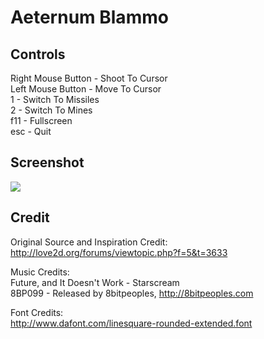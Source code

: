 Aeternum Blammo
===============

Controls
--------
Right Mouse Button - Shoot To Cursor  
Left Mouse Button - Move To Cursor  
1 - Switch To Missiles  
2 - Switch To Mines  
f11 - Fullscreen  
esc - Quit  

Screenshot
----------
<img src="https://github.com/josefnpat/Aeternum-Blammo/raw/master/screenshot.png" />

Credit
------
Original Source and Inspiration Credit:  
http://love2d.org/forums/viewtopic.php?f=5&t=3633

Music Credits:  
Future, and It Doesn't Work - Starscream  
8BP099 - Released by 8bitpeoples, http://8bitpeoples.com

Font Credits:  
http://www.dafont.com/linesquare-rounded-extended.font
